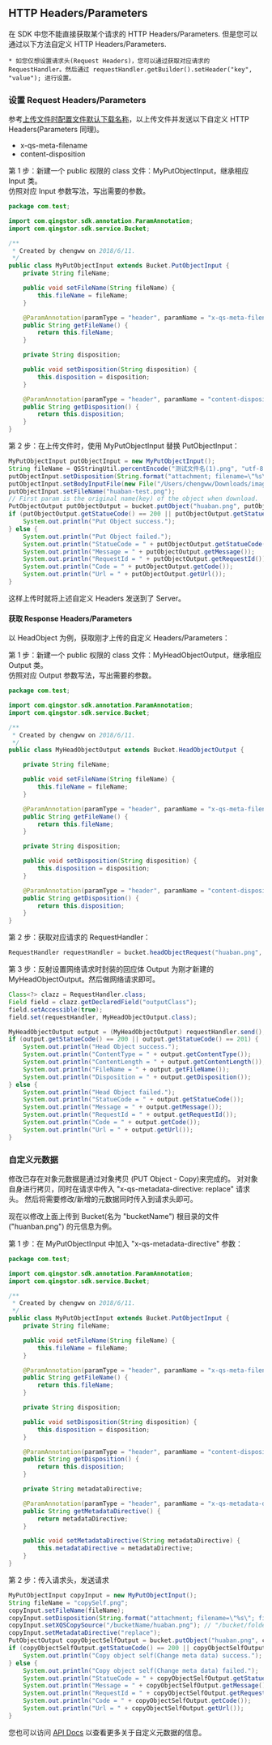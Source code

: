## HTTP Headers/Parameters

在 SDK 中您不能直接获取某个请求的 HTTP Headers/Parameters.
但是您可以通过以下方法自定义 HTTP Headers/Parameters.

`* 如您仅想设置请求头(Request Headers)，您可以通过获取对应请求的 RequestHandler。然后通过 requestHandler.getBuilder().setHeader("key", "value"); 进行设置。`

### 设置 Request Headers/Parameters

参考[上传文件时配置文件默认下载名称](./put_object_and_set_default_download_name_zh.md)，以上传文件并发送以下自定义 HTTP Headers(Parameters 同理)。

- x-qs-meta-filename
- content-disposition

第 1 步：新建一个 public 权限的 class 文件：MyPutObjectInput，继承相应 Input 类。<br>
仿照对应 Input 参数写法，写出需要的参数。

```java
package com.test;

import com.qingstor.sdk.annotation.ParamAnnotation;
import com.qingstor.sdk.service.Bucket;

/**
 * Created by chengww on 2018/6/11.
 */
public class MyPutObjectInput extends Bucket.PutObjectInput {
    private String fileName;

    public void setFileName(String fileName) {
        this.fileName = fileName;
    }

    @ParamAnnotation(paramType = "header", paramName = "x-qs-meta-filename")
    public String getFileName() {
        return this.fileName;
    }

    private String disposition;

    public void setDisposition(String disposition) {
        this.disposition = disposition;
    }

    @ParamAnnotation(paramType = "header", paramName = "content-disposition")
    public String getDisposition() {
        return this.disposition;
    }
}
```

第 2 步：在上传文件时，使用 MyPutObjectInput 替换 PutObjectInput：

```java
MyPutObjectInput putObjectInput = new MyPutObjectInput();
String fileName = QSStringUtil.percentEncode("测试文件名(1).png", "utf-8");
putObjectInput.setDisposition(String.format("attachment; filename=\"%s\"; filename*=utf-8''%s", fileName, fileName));
putObjectInput.setBodyInputFile(new File("/Users/chengww/Downloads/image-1.png"));
putObjectInput.setFileName("huaban-test.png");
// First param is the original name(key) of the object when download.
PutObjectOutput putObjectOutput = bucket.putObject("huaban.png", putObjectInput);
if (putObjectOutput.getStatueCode() == 200 || putObjectOutput.getStatueCode() == 201) {
    System.out.println("Put Object success.");
} else {
    System.out.println("Put Object failed.");
    System.out.println("StatueCode = " + putObjectOutput.getStatueCode());
    System.out.println("Message = " + putObjectOutput.getMessage());
    System.out.println("RequestId = " + putObjectOutput.getRequestId());
    System.out.println("Code = " + putObjectOutput.getCode());
    System.out.println("Url = " + putObjectOutput.getUrl());
}
```

这样上传时就将上述自定义 Headers 发送到了 Server。

#### 获取 Response Headers/Parameters

以 HeadObject 为例，获取刚才上传的自定义 Headers/Parameters：

第 1 步：新建一个 public 权限的 class 文件：MyHeadObjectOutput，继承相应 Output 类。<br>
仿照对应 Output 参数写法，写出需要的参数。

```java
package com.test;

import com.qingstor.sdk.annotation.ParamAnnotation;
import com.qingstor.sdk.service.Bucket;

/**
 * Created by chengww on 2018/6/11.
 */
public class MyHeadObjectOutput extends Bucket.HeadObjectOutput {

    private String fileName;

    public void setFileName(String fileName) {
        this.fileName = fileName;
    }

    @ParamAnnotation(paramType = "header", paramName = "x-qs-meta-filename")
    public String getFileName() {
        return this.fileName;
    }

    private String disposition;

    public void setDisposition(String disposition) {
        this.disposition = disposition;
    }

    @ParamAnnotation(paramType = "header", paramName = "content-disposition")
    public String getDisposition() {
        return this.disposition;
    }
}
```

第 2 步：获取对应请求的 RequestHandler：

```java
RequestHandler requestHandler = bucket.headObjectRequest("huaban.png", null);
```

第 3 步：反射设置网络请求时封装的回应体 Output 为刚才新建的 MyHeadObjectOutput。然后做网络请求即可。

```java
Class<?> clazz = RequestHandler.class;
Field field = clazz.getDeclaredField("outputClass");
field.setAccessible(true);
field.set(requestHandler, MyHeadObjectOutput.class);

MyHeadObjectOutput output = (MyHeadObjectOutput) requestHandler.send();
if (output.getStatueCode() == 200 || output.getStatueCode() == 201) {
    System.out.println("Head Object success.");
    System.out.println("ContentType = " + output.getContentType());
    System.out.println("ContentLength = " + output.getContentLength());
    System.out.println("FileName = " + output.getFileName());
    System.out.println("Disposition = " + output.getDisposition());
} else {
    System.out.println("Head Object failed.");
    System.out.println("StatueCode = " + output.getStatueCode());
    System.out.println("Message = " + output.getMessage());
    System.out.println("RequestId = " + output.getRequestId());
    System.out.println("Code = " + output.getCode());
    System.out.println("Url = " + output.getUrl());
}
```

### 自定义元数据

修改已存在对象元数据是通过对象拷贝 (PUT Object - Copy)来完成的。
对对象自身进行拷贝，同时在请求中传入 "x-qs-metadata-directive: replace" 请求头。
然后将需要修改/新增的元数据同时传入到请求头即可。

现在以修改上面上传到 Bucket(名为 "bucketName") 根目录的文件("huanban.png") 的元信息为例。

第 1 步：在 MyPutObjectInput 中加入 "x-qs-metadata-directive" 参数：

```java
package com.test;

import com.qingstor.sdk.annotation.ParamAnnotation;
import com.qingstor.sdk.service.Bucket;

/**
 * Created by chengww on 2018/6/11.
 */
public class MyPutObjectInput extends Bucket.PutObjectInput {
    private String fileName;

    public void setFileName(String fileName) {
        this.fileName = fileName;
    }

    @ParamAnnotation(paramType = "header", paramName = "x-qs-meta-filename")
    public String getFileName() {
        return this.fileName;
    }

    private String disposition;

    public void setDisposition(String disposition) {
        this.disposition = disposition;
    }

    @ParamAnnotation(paramType = "header", paramName = "content-disposition")
    public String getDisposition() {
        return this.disposition;
    }

    private String metadataDirective;

    @ParamAnnotation(paramType = "header", paramName = "x-qs-metadata-directive")
    public String getMetadataDirective() {
        return metadataDirective;
    }

    public void setMetadataDirective(String metadataDirective) {
        this.metadataDirective = metadataDirective;
    }
}

```

第 2 步：传入请求头，发送请求

```java
MyPutObjectInput copyInput = new MyPutObjectInput();
String fileName = "copySelf.png";
copyInput.setFileName(fileName);
copyInput.setDisposition(String.format("attachment; filename=\"%s\"; filename*=utf-8''%s", fileName, fileName));
copyInput.setXQSCopySource("/bucketName/huaban.png"); // "/bucket/folder/fileName"
copyInput.setMetadataDirective("replace");
PutObjectOutput copyObjectSelfOutput = bucket.putObject("huaban.png", copyInput);
if (copyObjectSelfOutput.getStatueCode() == 200 || copyObjectSelfOutput.getStatueCode() == 201) {
    System.out.println("Copy object self(Change meta data) success.");
} else {
    System.out.println("Copy object self(Change meta data) failed.");
    System.out.println("StatueCode = " + copyObjectSelfOutput.getStatueCode());
    System.out.println("Message = " + copyObjectSelfOutput.getMessage());
    System.out.println("RequestId = " + copyObjectSelfOutput.getRequestId());
    System.out.println("Code = " + copyObjectSelfOutput.getCode());
    System.out.println("Url = " + copyObjectSelfOutput.getUrl());
}
```

您也可以访问 [API Docs](https://docs.qingcloud.com/qingstor/api/common/metadata) 以查看更多关于自定义元数据的信息。
